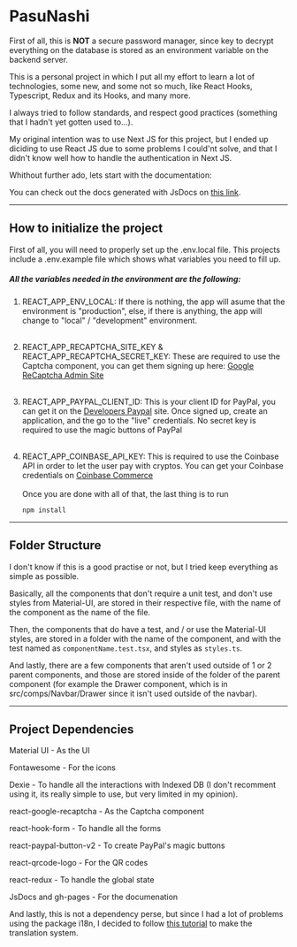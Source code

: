 # PasuNashi

First of all, this is **NOT** a secure password manager, since key to decrypt everything on the database is stored as an environment variable on the backend server.

This is a personal project in which I put all my effort to learn a lot of technologies, some new, and some not so much, like React Hooks, Typescript, Redux and its Hooks, and many more.

I always tried to follow standards, and respect good practices (something that I hadn't yet gotten used to...).

My original intention was to use Next JS for this project, but I ended up diciding to use React JS due to some problems I could'nt solve, and that I didn't know well how to handle the authentication in Next JS.

Whithout further ado, lets start with the documentation:

You can check out the docs generated with JsDocs on [this link](https://pasusewa.github.io/Web-Frontend/).

---

## How to initialize the project

First of all, you will need to properly set up the .env.local file. This projects include a .env.example file which shows what variables you need to fill up.

##### All the variables needed in the environment are the following:

1. REACT_APP_ENV_LOCAL: If there is nothing, the app will asume that the environment is "production", else, if there is anything, the app will change to "local" / "development" environment.
   <br/>
   <br/>
2. REACT_APP_RECAPTCHA_SITE_KEY & REACT_APP_RECAPTCHA_SECRET_KEY: These are required to use the Captcha component, you can get them signing up here: [Google ReCaptcha Admin Site](https://www.google.com/recaptcha/admin)
   <br/>
   <br/>
3. REACT_APP_PAYPAL_CLIENT_ID: This is your client ID for PayPal, you can get it on the [Developers Paypal](https://developer.paypal.com) site. Once signed up, create an application, and the go to the "live" credentials.
   No secret key is required to use the magic buttons of PayPal
   <br/>
   <br/>
4. REACT_APP_COINBASE_API_KEY: This is required to use the Coinbase API in order to let the user pay with cryptos.
   You can get your Coinbase credentials on [Coinbase Commerce](https://commerce.coinbase.com)
   <br/>
   <br/>
   Once you are done with all of that, the last thing is to run

    `npm install`

---

## Folder Structure

I don't know if this is a good practise or not, but I tried keep everything as simple as possible.

Basically, all the components that don't require a unit test, and don't use styles from Material-UI, are stored in their respective file, with the name of the component as the name of the file.

Then, the components that do have a test, and / or use the Material-UI styles, are stored in a folder with the name of the component, and with the test named as `componentName.test.tsx`, and styles as `styles.ts`.

And lastly, there are a few components that aren't used outside of 1 or 2 parent components, and those are stored inside of the folder of the parent component (for example the Drawer component, which is in src/comps/Navbar/Drawer since it isn't used outside of the navbar).

---

## Project Dependencies

Material UI - As the UI

Fontawesome - For the icons

Dexie - To handle all the interactions with Indexed DB (I don't recomment using it, its really simple to use, but very limited in my opinion).

react-google-recaptcha - As the Captcha component

react-hook-form - To handle all the forms

react-paypal-button-v2 - To create PayPal's magic buttons

react-qrcode-logo - For the QR codes

react-redux - To handle the global state

JsDocs and gh-pages - For the documenation

And lastly, this is not a dependency perse, but since I had a lot of problems using the package i18n, I decided to follow [this tutorial](https://www.youtube.com/watch?v=GtaKTDNQ6vo&list=PLXlNY59rhzeIlEiTIznuqji-ORgKjEhGa) to make the translation system.
